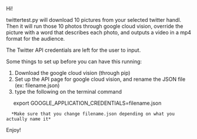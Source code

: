 Hi!

twittertest.py will download 10 pictures from your selected twitter handl. Then it will run those 10 photos through google cloud vision, override the picture with a word that describes each photo, and outputs a video in a mp4 format for the audience.

The Twitter API credentials are left for the user to input.

Some things to set up before you can have this running: 
  1. Download the google cloud vision (through pip)
  2. Set up the API page for google cloud vision, and rename the JSON file (ex: filename.json)
  3. type the following on the terminal command
  
  
      export GOOGLE_APPLICATION_CREDENTIALS=filename.json
     
     
      *Make sure that you change filename.json depending on what you actually name it*

Enjoy!
